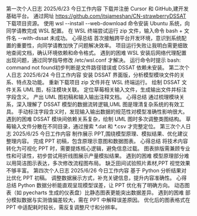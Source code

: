 第一次个人日志
2025/6/23
今日工作内容
下载并注册 Cursor 和 GitHub,建开发基础平台。
通过网址 https://github.com/itsjameshan/CN-strawberryDSSAT 下载项目资源。
使用 wsl --install --web-download 命令安装 Ubuntu 系统，向同学请教完成 WSL 配置。
在 WSL 终端尝试运行 zip 文件，输入命令 bash + 文件名 --with-dssat 未成功。
心得总结
首次接触跨平台开发环境，意识到系统配置的重要性，向同学请教加快了问题解决效率。
项目运行失败让我明白需更细致地查阅文档，确认环境依赖和命令格式。
遇到的困难
WSL 安装后网络代理配置出现问题，通过同学指导修改 /etc/wsl.conf 才解决。
运行命令时提示 bash: command not found初步判断是文件路径错误或 DSSAT 依赖未安装。
第二次个人日志
2025/6/24
今日工作内容
安装 DSSAT 界面版，分析模型模块文件的关系、特点及功能。
重新下载项目 zip 文件并在 WSL 终端运行。
绘制 DSSAT 文件关系 UML 图，标注模块关联。
定位草莓相关输入文件，生成输出文件并标注字段含义。
产出 UML 图初稿和输入输出注释文档。
 心得总结
通过梳理模块关系，深入理解了 DSSAT 模型的数据流转逻辑,UML 图是理清复杂系统的有效工具。
手动标注字段含义时，发现输入输出数据的规范性对模型准确性影响很大。
 遇到的困难
DSSAT 模块间依赖关系复杂，绘制 UML 图时多次调整类图结构。
草莓输入文件分散在不同目录，通过搜索 *.dat 和 *.csv 才完整定位。
第三次个人日志
2025/6/25
今日工作内容
制作展示 PPT,围绕模型原理、模拟结果、优化建议整理内容。
完成 PPT 初稿，包含原理示意图和数据图表。
 心得总结
将技术内容转化为可视化 PPT 时，需要提炼核心逻辑，避免信息过载。
图表排版需兼顾专业性和可读性，初步尝试用折线图展示产量模拟结果。
 遇到的困难
模型原理部分难以用简洁图示表达，多次修改流程图布局。
缺乏田间试验照片素材,PPT 视觉效果不够丰富。
第四次个人日志
2025/6/26
今日工作内容
基于 Python 分析结果对比优化 PPT 初稿。
调整数据展示方式，补充关键信息，提升内容准确性。
 心得总结
Python 数据分析能直观呈现模型误差，让 PPT 优化有了明确方向。
动态图表（如 pyecharts 生成的仪表盘）比静态图表更能突出数据差异。
 遇到的困难
部分模拟数据与实测值偏差较大，需在 PPT 中解释误差原因。
优化后的图表格式在 PPT 中适配耗时较长，需反复调整尺寸和分辨率。